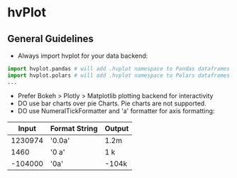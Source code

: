 # hvPlot

## General Guidelines

- Always import hvplot for your data backend:

```python
import hvplot.pandas # will add .hvplot namespace to Pandas dataframes
import hvplot.polars # will add .hvplot namespace to Polars dataframes
...
```

- Prefer Bokeh > Plotly > Matplotlib plotting backend for interactivity
- DO use bar charts over pie Charts. Pie charts are not supported.
- DO use NumeralTickFormatter and 'a' formatter for axis formatting:

| Input | Format String | Output |
| - |  - | - |
| 1230974 | '0.0a' | 1.2m |
| 1460 | '0 a' | 1 k |
| -104000 | '0a' | -104k |
